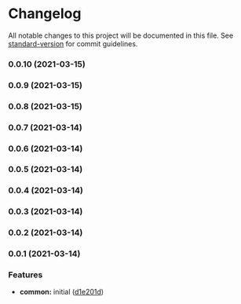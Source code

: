 # Changelog

All notable changes to this project will be documented in this file. See [standard-version](https://github.com/conventional-changelog/standard-version) for commit guidelines.

### 0.0.10 (2021-03-15)

### 0.0.9 (2021-03-15)

### 0.0.8 (2021-03-15)

### 0.0.7 (2021-03-14)

### 0.0.6 (2021-03-14)

### 0.0.5 (2021-03-14)

### 0.0.4 (2021-03-14)

### 0.0.3 (2021-03-14)

### 0.0.2 (2021-03-14)

### 0.0.1 (2021-03-14)


### Features

* **common:** initial ([d1e201d](https://github.com/Schirbak/scope-list/commit/d1e201d8dadf6371216109784a1969618a895a3e))
